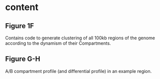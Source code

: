 # content

## Figure 1F

Contains code to generate clustering of all 100kb regions of the genome according to the dynamism of their Compartments.

## Figure G-H

A/B compartment profile (and differential profile) in an example region.
